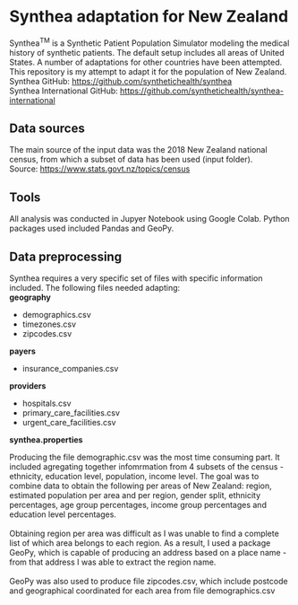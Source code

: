 # Synthea adaptation for New Zealand
Synthea<sup>TM</sup> is a Synthetic Patient Population Simulator modeling the medical history of synthetic patients. The default setup includes all areas of United States. A number of adaptations for other countries have been attempted. This repository is my attempt to adapt it for the population of New Zealand.<br>
Synthea GitHub: https://github.com/synthetichealth/synthea<br>
Synthea International GitHub: https://github.com/synthetichealth/synthea-international<br>

## Data sources
The main source of the input data was the 2018 New Zealand national census, from which a subset of data has been used (input folder).<br>
Source: https://www.stats.govt.nz/topics/census

## Tools
All analysis was conducted in Jupyer Notebook using Google Colab. Python packages used included Pandas and GeoPy.

## Data preprocessing
Synthea requires a very specific set of files with specific information included. The following files needed adapting:<br>
<b>geography</b><br>
- demographics.csv
- timezones.csv
- zipcodes.csv<br>

<b>payers</b><br>
- insurance_companies.csv<br>

<b>providers</b><br>
- hospitals.csv
- primary_care_facilities.csv
- urgent_care_facilities.csv

<b>synthea.properties</b><br>

Producing the file demographic.csv was the most time consuming part. It included agregating together infomrmation from 4 subsets of the census - ethnicity, education level, population, income level. The goal was to combine data to obtain the following per areas of New Zealand: region, estimated population per area and per region, gender split, ethnicity percentages, age group percentages, income group percentages and education level percentages.<br><br>
Obtaining region per area was difficult as I was unable to find a complete list of which area belongs to each region. As a result, I used a package GeoPy, which is capable of producing an address based on a place name - from that address I was able to extract the region name.<br><br>
GeoPy was also used to produce file zipcodes.csv, which include postcode and geographical coordinated for each area from file demographics.csv

